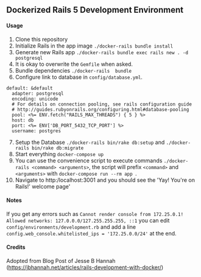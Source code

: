 ## Dockerized Rails 5 Development Environment

#### Usage

1. Clone this repository
2. Initialize Rails in the app image `./docker-rails bundle install`
3. Generate new Rails app `./docker-rails bundle exec rails new . -d postgresql`
4. It is okay to overwrite the `Gemfile` when asked.
5. Bundle dependencies `./docker-rails  bundle`
6. Configure link to database in `config/database.yml`.
```
default: &default
  adapter: postgresql
  encoding: unicode
  # For details on connection pooling, see rails configuration guide
  # http://guides.rubyonrails.org/configuring.html#database-pooling
  pool: <%= ENV.fetch("RAILS_MAX_THREADS") { 5 } %>
  host: db
  port: <%= ENV['DB_PORT_5432_TCP_PORT'] %>
  username: postgres
```
7. Setup the Database `./docker-rails bin/rake db:setup` and `./docker-rails bin/rake db:migrate`
8. Start everything `docker-compose up`
9. You can use the convenience script to execute commands `./docker-rails <command> <arguments>`, the script will prefix `<command>` and `<arguments>` with `docker-compose run --rm app `.
10. Navigate to http:/localhost:3001 and you should see the 'Yay! You're on Rails!' welcome page'


#### Notes

If you get any errors such as `Cannot render console from 172.25.0.1! Allowed networks: 127.0.0.0/127.255.255.255, ::1` you can edit `config/environments/development.rb` and add a line `config.web_console.whitelisted_ips = '172.25.0.0/24'` at the end.

#### Credits
Adopted from Blog Post of Jesse B Hannah (https://jbhannah.net/articles/rails-development-with-docker/)
